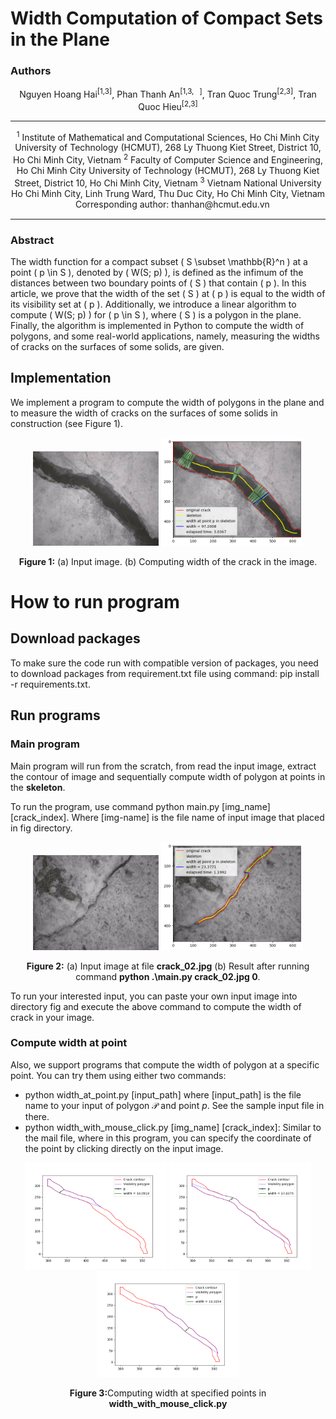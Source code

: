 # Width Computation of Compact Sets in the Plane

### Authors

<div style="text-align: center;">
Nguyen Hoang Hai<sup>[1,3]</sup>,  
Phan Thanh An<sup>[1,3,<span style="font-family: FontAwesome;">&#xf0e0;</span>]</sup>,  
Tran Quoc Trung<sup>[2,3]</sup>,  
Tran Quoc Hieu<sup>[2,3]</sup>  
</div>

---

<div style="text-align: center;">
<sup>1</sup> Institute of Mathematical and Computational Sciences, Ho Chi Minh City University of Technology (HCMUT), 268 Ly Thuong Kiet Street, District 10, Ho Chi Minh City, Vietnam  
<sup>2</sup> Faculty of Computer Science and Engineering, Ho Chi Minh City University of Technology (HCMUT), 268 Ly Thuong Kiet Street, District 10, Ho Chi Minh City, Vietnam  
<sup>3</sup> Vietnam National University Ho Chi Minh City, Linh Trung Ward, Thu Duc City, Ho Chi Minh City, Vietnam  
<span style="font-family: FontAwesome;">&#xf0e0;</span> Corresponding author: thanhan@hcmut.edu.vn  
</div>

---

### Abstract

The width function for a compact subset \( S \subset \mathbb{R}^n \) at a point \( p \in S \), denoted by \( W(S; p) \), is defined as the infimum of the distances between two boundary points of \( S \) that contain \( p \). In this article, we prove that the width of the set \( S \) at \( p \) is equal to the width of its visibility set at \( p \). Additionally, we introduce a linear algorithm to compute \( W(S; p) \) for \( p \in S \), where \( S \) is a polygon in the plane. Finally, the algorithm is implemented in Python to compute the width of polygons, and some real-world applications, namely, measuring the widths of cracks on the surfaces of some solids, are given.

## Implementation
We implement a program to compute the width of polygons in the plane and to measure the width of cracks on the surfaces of some solids in construction (see Figure 1).

<div style="text-align: center; ">
    <img src="fig/crack_06.jpg" alt="Screenshot" width="40%"/>
    <img src="output/crack_06_accuracy.png" alt="Screenshot" width="45%">
</div>
<div style="text-align: center; ">
    <p><strong>Figure 1:</strong> (a) Input image. (b) Computing width of the crack in the image.</p>
</div>

# How to run program 
## Download packages
To make sure the code run with compatible version of packages, you need to download packages from requirement.txt file using command: pip install -r requirements.txt.

## Run programs
### Main program
Main program will run from the scratch, from read the input image, extract the contour of image and sequentially compute width of polygon at points in the **skeleton**.

To run the program, use command python main.py [img_name] [crack_index]. Where [img-name] is the file name of input image that placed in fig directory.

<div style="text-align: center; justify-content: start;">
    <img src="fig/crack_02.jpg" alt="crack_02" width="40%">
    <img src="output/crack_02_accuracy.png" alt="crack_02_accuracy" width="45%">
</div>
<div style="text-align: center; ">
    <p><strong>Figure 2:</strong> (a) Input image at file <strong>crack_02.jpg</strong> (b) Result after running command <strong>python .\main.py crack_02.jpg 0</strong>.</p>
</div>

To run your interested input, you can paste your own input image into directory fig and execute the above command to compute the width of crack in your image.

### Compute width at point
Also, we support programs that compute the width of polygon at a specific point. You can try them using either two commands:
- python width_at_point.py [input_path] where [input_path] is the file name to your input of polygon $\mathcal{P}$ and point $p$. See the sample input file in there.
- python width_with_mouse_click.py [img_name] [crack_index]: Similar to the mail file, where in this program, you can specify the coordinate of the point by clicking directly on the input image.

<div style="text-align: center; justify-content: start;">
    <img src="output/crack_03_(331.89, 272.94).png" alt="crack_03_(331.89, 272.94)" width="45%">
    <img src="output/crack_03_(403.63, 242.58).png" alt="crack_03_(403.63, 242.58)" width="45%">
    <img src="output/crack_03_(475.36, 140.59).png" alt="crack_03_(475.36, 140.59)" width="45%">
</div>
<div style="text-align: center; ">
    <p><strong>Figure 3:</strong>Computing width at specified points in <strong>width_with_mouse_click.py</strong></p>
</div>
